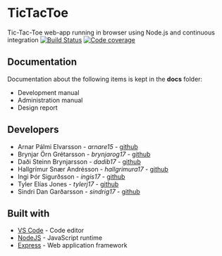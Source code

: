 # TicTacToe

Tic-Tac-Toe web-app running in browser using Node.js and continuous integration
[![Build Status][circleCI-image]][circleCI-url] [![Code coverage][coverage-image]][coverage-url]

## Documentation

Documentation about the following items is kept in the **docs** folder:
- Development manual
- Administration manual
- Design report

## Developers

* Arnar Pálmi Elvarsson - *arnare15* - [github](https://github.com/arnarish)
* Brynjar Örn Grétarsson - *brynjarog17* - [github](https://github.com/brynjarorng)
* Daði Steinn Brynjarsson - *dadib17* - [github](https://github.com/dadisteinn)
* Hallgrímur Snær Andrésson - *hallgrimura17* - [github](https://github.com/hallgrimura17)
* Ingi Þór Sigurðsson - *ingis17* - [github](https://github.com/flimster)
* Tyler Elías Jones - *tylerj17* - [github](https://github.com/tylerelias)
* Sindri Dan Garðarsson - *sindrig17* - [github](https://github.com/sindridan)

## Built with

* [VS Code](https://code.visualstudio.com/Download) - Code editor
* [NodeJS](https://nodejs.org) - JavaScript runtime
* [Express](https://expressjs.com/) - Web application framework


[circleCI-image]: https://circleci.com/gh/Late-Term-Assignment/TicTacToe.svg?style=svg
[circleCI-url]: https://circleci.com/gh/Late-Term-Assignment/TicTacToe

[coverage-image]: https://coveralls.io/repos/github/Late-Term-Assignment/TicTacToe/badge.svg?branch=dev
[coverage-url]: https://coveralls.io/github/Late-Term-Assignment/TicTacToe?branch=dev